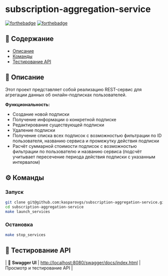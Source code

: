 # subscription-aggregation-service
[![forthebadge](https://forthebadge.com/images/badges/made-with-go.svg)](https://forthebadge.com)
[![forthebadge](https://forthebadge.com/images/badges/built-with-love.svg)](https://forthebadge.com)

## 📑 Содержание

- [Описание](#-описание)
- [Команды](#-команды)
- [Тестирование API](#-тестирование-api)

## 📖 Описание

Этот проект представляет собой реализацию REST-сервис для агрегации данных об онлайн-подписках пользователей.

**Функциональность:**
- Создание новой подписки
- Получение информации о конкретной подписке
- Редактирование существующей подписки
- Удаление подписки
- Получение списка всех подписок с возможностью фильтрации по ID пользователя, названию сервиса и промежутку действия подписки
- Расчёт суммарной стоимости подписок с возможностью фильтрации по пользователю и названию сервиса (подсчёт учитывает пересечение периода действия подписки с указанным интервалом)

## ⚙️ Команды
### Запуск
```bash
git clone git@github.com:kasparovgs/subscription-aggregation-service.git
cd subscription-aggregation-service
make launch_services
```
### Остановка
```bash
make stop_services
```
## 🔗 Тестирование API

| 📜 **Swagger UI** | [http://localhost:8080/swagger/docs/index.html](http://localhost:8080/swagger/docs/index.html) | Просмотр и тестирование API |